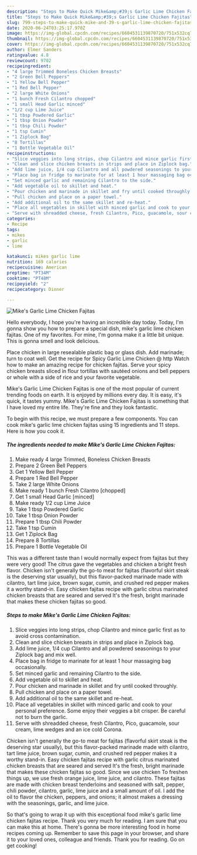 ```yaml
---
description: "Steps to Make Quick Mike&amp;#39;s Garlic Lime Chicken Fajitas"
title: "Steps to Make Quick Mike&amp;#39;s Garlic Lime Chicken Fajitas"
slug: 799-steps-to-make-quick-mike-and-39-s-garlic-lime-chicken-fajitas
date: 2020-06-24T03:25:17.970Z
image: https://img-global.cpcdn.com/recipes/6604531139870720/751x532cq70/mikes-garlic-lime-chicken-fajitas-recipe-main-photo.jpg
thumbnail: https://img-global.cpcdn.com/recipes/6604531139870720/751x532cq70/mikes-garlic-lime-chicken-fajitas-recipe-main-photo.jpg
cover: https://img-global.cpcdn.com/recipes/6604531139870720/751x532cq70/mikes-garlic-lime-chicken-fajitas-recipe-main-photo.jpg
author: Elmer Sanders
ratingvalue: 4.8
reviewcount: 9702
recipeingredient:
- "4 large Trimmed Boneless Chicken Breasts"
- "2 Green Bell Peppers"
- "1 Yellow Bell Pepper"
- "1 Red Bell Pepper"
- "2 large White Onions"
- "1 bunch Fresh Cilantro chopped"
- "1 small Head Garlic minced"
- "1/2 cup Lime Juice"
- "1 tbsp Powdered Garlic"
- "1 tbsp Onion Powder"
- "1 tbsp Chili Powder"
- "1 tsp Cumin"
- "1 Ziplock Bag"
- "8 Tortillas"
- "1 Bottle Vegetable Oil"
recipeinstructions:
- "Slice veggies into long strips, chop Cilantro and mince garlic first as to avoid cross contamination."
- "Clean and slice chicken breasts in strips and place in Ziplock bag."
- "Add lime juice, 1/4 cup Cilantro and all powdered seasonings to your Ziplock bag and mix well."
- "Place bag in fridge to marinate for at least 1 hour massaging bag occasionally."
- "Set minced garlic and remaining Cilantro to the side."
- "Add vegetable oil to skillet and heat."
- "Pour chicken and marinade in skillet and fry until cooked throughly."
- "Pull chicken and place on a paper towel."
- "Add additional oil to the same skillet and re-heat."
- "Place all vegetables in skillet with minced garlic and cook to your personal preference. Some enjoy their veggies a bit crisper. Be careful not to burn the garlic."
- "Serve with shreadded cheese, fresh Cilantro, Pico, guacamole, sour cream, lime wedges and an ice cold Corona."
categories:
- Recipe
tags:
- mikes
- garlic
- lime

katakunci: mikes garlic lime 
nutrition: 169 calories
recipecuisine: American
preptime: "PT34M"
cooktime: "PT48M"
recipeyield: "2"
recipecategory: Dinner

---
```



![Mike&#39;s Garlic Lime Chicken Fajitas](https://img-global.cpcdn.com/recipes/6604531139870720/751x532cq70/mikes-garlic-lime-chicken-fajitas-recipe-main-photo.jpg)

Hello everybody, I hope you're having an incredible day today. Today, I'm gonna show you how to prepare a special dish, mike&#39;s garlic lime chicken fajitas. One of my favorites. For mine, I'm gonna make it a little bit unique. This is gonna smell and look delicious.

Place chicken in large resealable plastic bag or glass dish. Add marinade; turn to coat well. Get the recipe for Spicy Garlic Lime Chicken @ http Watch how to make an amazing recipe for chicken fajitas. Serve your spicy chicken breasts sliced in flour tortillas with sautéed onions and bell peppers or whole with a side of rice and your favorite vegetable.

Mike&#39;s Garlic Lime Chicken Fajitas is one of the most popular of current trending foods on earth. It is enjoyed by millions every day. It is easy, it's quick, it tastes yummy. Mike&#39;s Garlic Lime Chicken Fajitas is something that I have loved my entire life. They're fine and they look fantastic.


To begin with this recipe, we must prepare a few components. You can cook mike&#39;s garlic lime chicken fajitas using 15 ingredients and 11 steps. Here is how you cook it.

<!--inarticleads1-->

##### The ingredients needed to make Mike&#39;s Garlic Lime Chicken Fajitas:

1. Make ready 4 large Trimmed, Boneless Chicken Breasts
1. Prepare 2 Green Bell Peppers
1. Get 1 Yellow Bell Pepper
1. Prepare 1 Red Bell Pepper
1. Take 2 large White Onions
1. Make ready 1 bunch Fresh Cilantro [chopped]
1. Get 1 small Head Garlic [minced]
1. Make ready 1/2 cup Lime Juice
1. Take 1 tbsp Powdered Garlic
1. Take 1 tbsp Onion Powder
1. Prepare 1 tbsp Chili Powder
1. Take 1 tsp Cumin
1. Get 1 Ziplock Bag
1. Prepare 8 Tortillas
1. Prepare 1 Bottle Vegetable Oil


This was a different taste than I would normally expect from fajitas but they were very good! The citrus gave the vegetables and chicken a bright fresh flavor. Chicken isn&#39;t generally the go-to meat for fajitas (flavorful skirt steak is the deserving star usually), but this flavor-packed marinade made with cilantro, tart lime juice, brown sugar, cumin, and crushed red pepper makes it a worthy stand-in. Easy chicken fajitas recipe with garlic citrus marinated chicken breasts that are seared and served It&#39;s the fresh, bright marinade that makes these chicken fajitas so good. 

<!--inarticleads2-->

##### Steps to make Mike&#39;s Garlic Lime Chicken Fajitas:

1. Slice veggies into long strips, chop Cilantro and mince garlic first as to avoid cross contamination.
1. Clean and slice chicken breasts in strips and place in Ziplock bag.
1. Add lime juice, 1/4 cup Cilantro and all powdered seasonings to your Ziplock bag and mix well.
1. Place bag in fridge to marinate for at least 1 hour massaging bag occasionally.
1. Set minced garlic and remaining Cilantro to the side.
1. Add vegetable oil to skillet and heat.
1. Pour chicken and marinade in skillet and fry until cooked throughly.
1. Pull chicken and place on a paper towel.
1. Add additional oil to the same skillet and re-heat.
1. Place all vegetables in skillet with minced garlic and cook to your personal preference. Some enjoy their veggies a bit crisper. Be careful not to burn the garlic.
1. Serve with shreadded cheese, fresh Cilantro, Pico, guacamole, sour cream, lime wedges and an ice cold Corona.


Chicken isn&#39;t generally the go-to meat for fajitas (flavorful skirt steak is the deserving star usually), but this flavor-packed marinade made with cilantro, tart lime juice, brown sugar, cumin, and crushed red pepper makes it a worthy stand-in. Easy chicken fajitas recipe with garlic citrus marinated chicken breasts that are seared and served It&#39;s the fresh, bright marinade that makes these chicken fajitas so good. Since we use chicken To freshen things up, we use fresh orange juice, lime juice, and cilantro. These fajitas are made with chicken breast tenderloins and seasoned with salt, pepper, chili powder, cilantro, garlic, lime juice and a small amount of oil. I add the oil to flavor the chicken, peppers, and onions; it almost makes a dressing with the seasonings, garlic, and lime juice. 

So that's going to wrap it up with this exceptional food mike&#39;s garlic lime chicken fajitas recipe. Thank you very much for reading. I am sure that you can make this at home. There's gonna be more interesting food in home recipes coming up. Remember to save this page in your browser, and share it to your loved ones, colleague and friends. Thank you for reading. Go on get cooking!
